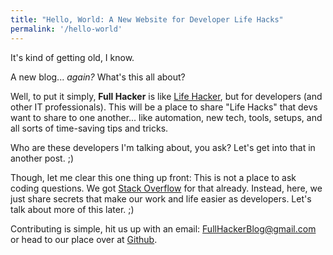 ```yaml
---
title: "Hello, World: A New Website for Developer Life Hacks"
permalink: '/hello-world'
---
```


It's kind of getting old, I know.

A new blog... *again?* What's this all about?

Well, to put it simply, **Full Hacker** is like [Life Hacker](https://lifehacker.com), but for developers (and other IT professionals). This will be a place to share "Life Hacks" that devs want to share to one another... like automation, new tech, tools, setups, and all sorts of time-saving tips and tricks.

Who are these developers I'm talking about, you ask? Let's get into that in another post. ;)

Though, let me clear this one thing up front: This is not a place to ask coding questions. We got [Stack Overflow](https://stackoverflow.com) for that already. Instead, here, we just share secrets that make our work and life easier as developers. Let's talk about more of this later. ;)

Contributing is simple, hit us up with an email: [FullHackerBlog@gmail.com](mailto:fullhackerblog@gmail.com) or head to our place over at [Github](https://github.com/fullhacker/fullhacker.github.io).

